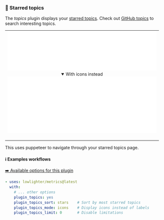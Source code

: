 ### 📌 Starred topics

The *topics* plugin displays your [starred topics](https://github.com/stars?filter=topics).
Check out [GitHub topics](https://github.com/topics) to search interesting topics.

<table>
  <td align="center">
    <img src="https://github.com/lowlighter/lowlighter/blob/master/metrics.plugin.topics.svg">
    <details open><summary>With icons instead</summary>
      <img src="https://github.com/lowlighter/lowlighter/blob/master/metrics.plugin.topics.icons.svg">
    </details>
    <img width="900" height="1" alt="">
  </td>
</table>

This uses puppeteer to navigate through your starred topics page.

#### ℹ️ Examples workflows

[➡️ Available options for this plugin](metadata.yml)

```yaml
- uses: lowlighter/metrics@latest
  with:
    # ... other options
    plugin_topics: yes
    plugin_topics_sort: stars    # Sort by most starred topics
    plugin_topics_mode: icons    # Display icons instead of labels
    plugin_topics_limit: 0       # Disable limitations
```
